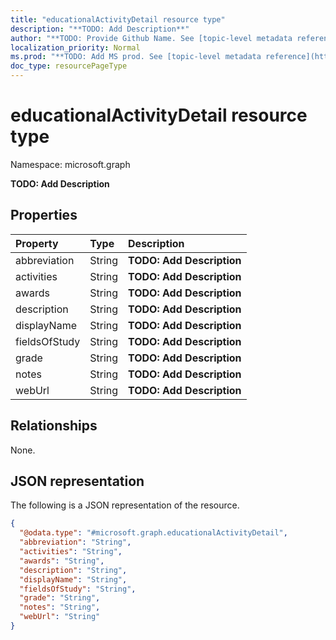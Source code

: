 ```yaml
---
title: "educationalActivityDetail resource type"
description: "**TODO: Add Description**"
author: "**TODO: Provide Github Name. See [topic-level metadata reference](https://msgo.azurewebsites.net/add/document/guidelines/metadata.html#topic-level-metadata)**"
localization_priority: Normal
ms.prod: "**TODO: Add MS prod. See [topic-level metadata reference](https://msgo.azurewebsites.net/add/document/guidelines/metadata.html#topic-level-metadata)**"
doc_type: resourcePageType
---
```


# educationalActivityDetail resource type

Namespace: microsoft.graph

**TODO: Add Description**

## Properties
|Property|Type|Description|
|:---|:---|:---|
|abbreviation|String|**TODO: Add Description**|
|activities|String|**TODO: Add Description**|
|awards|String|**TODO: Add Description**|
|description|String|**TODO: Add Description**|
|displayName|String|**TODO: Add Description**|
|fieldsOfStudy|String|**TODO: Add Description**|
|grade|String|**TODO: Add Description**|
|notes|String|**TODO: Add Description**|
|webUrl|String|**TODO: Add Description**|

## Relationships
None.

## JSON representation
The following is a JSON representation of the resource.
<!-- {
  "blockType": "resource",
  "@odata.type": "microsoft.graph.educationalActivityDetail"
}
-->
``` json
{
  "@odata.type": "#microsoft.graph.educationalActivityDetail",
  "abbreviation": "String",
  "activities": "String",
  "awards": "String",
  "description": "String",
  "displayName": "String",
  "fieldsOfStudy": "String",
  "grade": "String",
  "notes": "String",
  "webUrl": "String"
}
```


